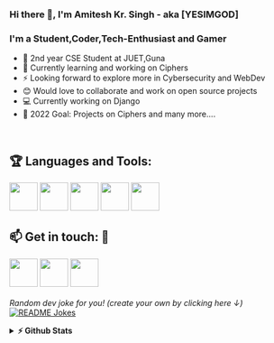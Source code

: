 ### Hi there 👋, I'm Amitesh Kr. Singh - aka [YESIMGOD]

### I'm a Student,Coder,Tech-Enthusiast and Gamer  
- 🔭 2nd year CSE Student at JUET,Guna 
- 🌱 Currently learning and working on Ciphers
- ⚡ Looking forward to explore more in Cybersecurity and WebDev
- 😊 Would love to collaborate and work on open source projects
- 💻 Currently working on Django
- 🥅 2022 Goal: Projects on Ciphers and many more....
<br />

## :trophy: Languages and Tools:
<img src="https://logo.letskhabar.com/img?tool=c-plus&acol=gold" width="50px"> <img src="https://logo.letskhabar.com/img?tool=python&acol=gold" width="50px"> <img src="https://logo.letskhabar.com/img?tool=html&acol=gold" width="50px"> <img src="https://logo.letskhabar.com/img?tool=css&acol=gold" width="50px">
<img src="https://logo.letskhabar.com/img?tool=ubuntu&acol=gold" width="50px">


## :mailbox: Get in touch: 💬

[<img src="https://logo.letskhabar.com/img?tool=linkedin&acol=gold" width="50px">](https://www.linkedin.com/in/amitesh-kumar-singh-086829196/)
[<img src="https://logo.letskhabar.com/img?tool=mail&acol=gold" width="50px">](mailto:ristoo2001@gmail.com)
[<img src="https://logo.letskhabar.com/img?tool=codechef&acol=gold" width="50px">](https://www.codechef.com/users/dr3am)
<br>
<br>
<i>Random dev joke for you! (create your own by clicking here ↓)</i><br>
<a href="https://readme-jokes.vercel.app"><img align="center" src="https://readme-jokes.vercel.app/api?bgColor=%23073b4c&textColor=%2306d6a0&aColor=%2306d6a0&borderColor=%2306d6a0" alt="README Jokes"></a>

<details>
  <summary><b>⚡ Github Stats</b></summary>
<img height="180em" src="https://github-readme-stats.vercel.app/api?username=yesimgod&show_icons=true&hide_border=true&&count_private=true&include_all_commits=true" />
<img height="180em" src="https://github-readme-stats.vercel.app/api/top-langs/?username=yesimgod&exclude_repo=KNN-Image-Classification&show_icons=true&hide_border=true&layout=compact&langs_count=8"/>
</details>

